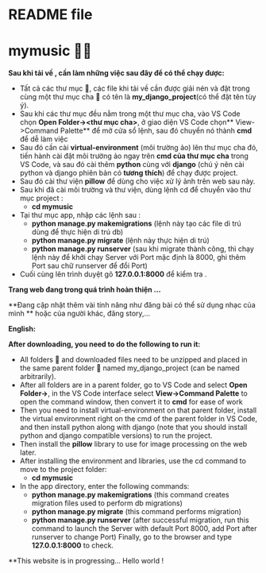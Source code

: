 # README file
#                       **mymusic** 🎵🎵
   **Sau khi tải về , cần làm những việc sau đây để có thể chạy được:**
- Tất cả các thư mục 📁, các file khi tải về cần được giải nén và đặt trong cùng một thư mục cha 📁 có tên là **my_django_project**(có thể đặt tên tùy ý).
- Sau khi các thư mục đều nằm trong một thư mục cha, vào VS Code chọn **Open Folder-><thư mục cha>**, ở giao diện VS Code chọn** View->Command Palette** để mở cửa sổ lệnh, sau đó chuyển nó thành **cmd** để dễ làm việc  
- Sau đó cần cài **virtual-environment** (môi trường ảo) lên thư mục cha đó, tiến hành cài đặt môi trường ảo ngay trên **cmd của thư mục cha** trong VS Code, và sau đó cài thêm **python** cùng với **django** (chú ý nên cài python và django phiên bản có **tương thích**) để chạy được project.
- Sau đó cài thư viện **pillow** để dùng cho việc xử lý ảnh trên web sau này.
- Sau khi đã cài môi trường và thư viện, dùng lệnh cd để chuyển vào thư mục project :
  + **cd mymusic**
- Tại thư mục app, nhập các lệnh sau :
  + **python manage.py makemigrations** (lệnh này tạo các file di trú dùng để thực hiện di trú db)
  + **python manage.py migrate** (lệnh này thực hiện di trú)
  + **python manage.py runserver** (sau khi migrate thành công, thì chạy lệnh này để khởi chạy Server với Port mặc định là 8000, ghi thêm Port sau chữ runserver để đổi Port)
- Cuối cùng lên trình duyệt gõ **127.0.0.1:8000** để kiểm tra .
  
**Trang web đang trong quá trình hoàn thiện ...**

**Đang cập nhật thêm vài tính năng như đăng bài có thể sử dụng nhạc của mình
** hoặc của người khác, đăng story,...

**English:**

  **After downloading, you need to do the following to run it:**
- All folders 📁 and downloaded files need to be unzipped and placed in the same parent folder 📁 named my_django_project (can be named arbitrarily).
- After all folders are in a parent folder, go to VS Code and select **Open Folder-><parent folder>**, in the VS Code interface select **View->Command Palette** to open the command window, then convert it to **cmd** for ease of work
- Then you need to install virtual-environment on that parent folder, install the virtual environment right on the cmd of the parent folder in VS Code, and then install python along with django (note that you should install python and django compatible versions) to run the project.
- Then install the **pillow** library to use for image processing on the web later.
- After installing the environment and libraries, use the cd command to move to the project folder:
  + **cd mymusic**
- In the app directory, enter the following commands:
  + **python manage.py makemigrations** (this command creates migration files used to perform db migrations)
  + **python manage.py migrate** (this command performs migration)
  + **python manage.py runserver** (after successful migration, run this command to launch the Server with default Port 8000, add Port after runserver to change Port)
Finally, go to the browser and type **127.0.0.1:8000** to check.

**This website is in progressing...
Hello world !
